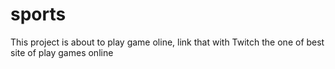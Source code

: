 # sports
This project is about to play game oline, link that with Twitch the one of best site of play games online
